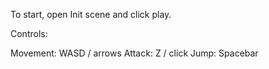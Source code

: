 To start, open Init scene and click play.

Controls: 

Movement: WASD / arrows
Attack: Z / click 
Jump: Spacebar
